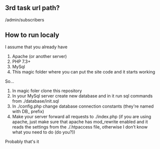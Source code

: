 ## 3rd task url path?

/admin/subscribers


## How to run localy

I assume that you already have

1. Apache (or another server)
2. PHP 7.3+
3. MySql
4. This magic folder where you can put the site code and it starts working

So...

1. In magic foler clone this repository
2. In your MySql server create new database and in it run sql commands from ./database/init.sql
3. In ./config.php change database connection constants (they're named with DB_ prefix)
4. Make your server forward all requests to ./index.php (if you are using apache, just make sure that apache has mod_rewrite enabled and it reads the settings from the ./.htpaccess file, otherwise I don’t know what you need to do (do you?))

Probably that's it
